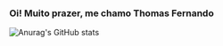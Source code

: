 ### Oi! Muito prazer, me chamo Thomas Fernando

![Anurag's GitHub stats](https://github-readme-stats.vercel.app/apithomasdevspanuraghazra&show_icons=true&theme=transparent)

